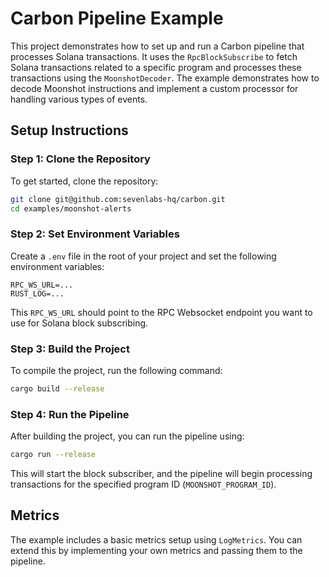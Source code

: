# Carbon Pipeline Example

This project demonstrates how to set up and run a Carbon pipeline that processes Solana transactions. It uses the `RpcBlockSubscribe` to fetch Solana transactions related to a specific program and processes these transactions using the `MoonshotDecoder`. The example demonstrates how to decode Moonshot instructions and implement a custom processor for handling various types of events.

## Setup Instructions

### Step 1: Clone the Repository

To get started, clone the repository:

```sh
git clone git@github.com:sevenlabs-hq/carbon.git
cd examples/moonshot-alerts
```

### Step 2: Set Environment Variables

Create a `.env` file in the root of your project and set the following environment variables:

```env
RPC_WS_URL=...
RUST_LOG=...
```

This `RPC_WS_URL` should point to the RPC Websocket endpoint you want to use for Solana block subscribing.

### Step 3: Build the Project

To compile the project, run the following command:

```sh
cargo build --release
```

### Step 4: Run the Pipeline

After building the project, you can run the pipeline using:

```sh
cargo run --release
```

This will start the block subscriber, and the pipeline will begin processing transactions for the specified program ID (`MOONSHOT_PROGRAM_ID`).

## Metrics

The example includes a basic metrics setup using `LogMetrics`. You can extend this by implementing your own metrics and passing them to the pipeline.

